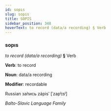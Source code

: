 ```yaml
---
id: sopıs
slug: sopıs
title: SOPIS
sidebar_position: 348
hoverText: to record (data/a recording) § Verb
---
```


### sopıs

*to record (data/a recording)* **§** Verb

**Verb**: to record

**Noun**: data/a recording

**Modifier**: recordable

Russian за́пись zápisʹ [ˈzapʲɪsʲ]

*Balto-Slavic Language Family*